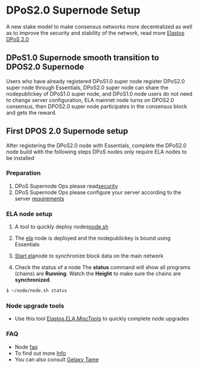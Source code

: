 # DPoS2.0 Supernode Setup
A new stake model to make consensus networks more decentralized as well as to improve the security and stability of the network, read more [Elastos DPoS 2.0](https://www.cyberrepublic.org/suggestion/61b2d2c65e48d2007859c364)

## DPoS1.0 Supernode smooth transition to DPOS2.0 Supernode
Users who have already registered DPoS1.0 super node register DPoS2.0 super node through Essentials, DPoS2.0 super node can share the nodepublickey of DPoS1.0 super node, and DPoS1.0
node users do not need to change server configuration, ELA mainnet node turns on DPOS2.0 consensus, then DPOS2.0 super node participates in the consensus block and gets the reward.

## First DPOS 2.0 Supernode setup
After registering the DPoS2.0 node with Essentials, complete the DPoS2.0 node build with the following steps
DPoS nodes only require ELA nodes to be installed

### Preparation
1. DPoS Supernode Ops please read[security](archives/security.md)
2. DPoS Supernode Ops please configure your server according to the server [requirements](overview/requirements.md)

### ELA node setup
1. A tool to quickly deploy nodes[node.sh](step-by-step-setup/installing-node.sh.md)
2. The [ela](step-by-step-setup/installing-programs/installing-elastos-ela.md) node is deployed and the nodepublickey is bound using Essentials
3. [Start ela](step-by-step-setup/starting-programs.md)node to synchronize block data on the main network
   
4. Check the status of a node
    The **status** command will show all programs (chains) are **Running**. Watch the **Height** to make sure the chains are **synchronized**.

```bash
$ ~/node/node.sh status
```

### Node upgrade tools
* Use this tool [Elastos.ELA.MiscTools](https://github.com/elastos/Elastos.ELA.MiscTools) to quickly complete node upgrades

### FAQ
* Node [faq](appendix/faq.md)
* To find out more [Info](../SUMMARY.md)
* You can also consult [Gelaxy Tame](https://discord.gg/UAyyVt3Fch)














